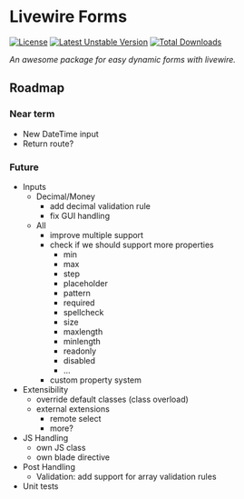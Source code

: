 # Livewire Forms
[![License](https://poser.pugx.org/nodus-it/livewire-forms/license)](//packagist.org/packages/nodus-it/livewire-forms)
[![Latest Unstable Version](https://poser.pugx.org/nodus-it/livewire-forms/v/unstable)](//packagist.org/packages/nodus-it/livewire-forms)
[![Total Downloads](https://poser.pugx.org/nodus-it/livewire-forms/downloads)](//packagist.org/packages/nodus-it/livewire-forms)

_An awesome package for easy dynamic forms with livewire._

## Roadmap
### Near term
- New DateTime input
- Return route?

### Future
- Inputs
    - Decimal/Money 
        - add decimal validation rule
        - fix GUI handling
    - All
        - improve multiple support
        - check if we should support more properties
            - min
            - max
            - step
            - placeholder
            - pattern
            - required
            - spellcheck
            - size
            - maxlength
            - minlength
            - readonly 
            - disabled
            - ...
        - custom property system
- Extensibility
    - override default classes (class overload)
    - external extensions
        - remote select
        - more?
- JS Handling
    - own JS class
    - own blade directive
- Post Handling
	- Validation: add support for array validation rules
- Unit tests
